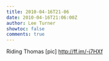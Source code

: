 ```yaml
---
title: 2010-04-16T21-06
date: 2010-04-16T21:06:00Z
author: Lee Turner
showtoc: false
comments: true
---
```


Riding Thomas [pic] http://ff.im/-j7HXf

